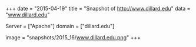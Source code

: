 
+++
date = "2015-04-19"
title = "Snapshot of http://www.dillard.edu"
data = "www.dillard.edu"

Server = ["Apache"]
domain = ["dillard.edu"]

  image = "snapshots/2015_16/www.dillard.edu.png"
+++
#
